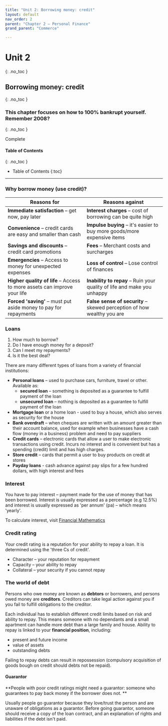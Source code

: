 ```yaml
---
title: "Unit 2: Borrowing money: credit"
layout: default
nav_order: 2
parent: "Chapter 2 – Personal Finance"
grand_parent: "Commerce"

---
```

# Unit 2
{: .no_toc }

## Borrowing money: credit
{: .no_toc }

### This chapter focuses on how to 100% bankrupt yourself. Remember 2008?
{: .no_toc }

<label class="label label-green">Complete</label>

#### Table of Contents
{: .no_toc }

* Table of Contents
{:toc}

***

### Why borrow money (use credit)?

| Reasons for                                                              | Reasons against                                                         |
|--------------------------------------------------------------------------|-------------------------------------------------------------------------|
| **Immediate satisfaction** – get now, pay later                          | **Interest charges** – cost of borrowing can be quite high              |
| **Convenience** – credit cards are easy and smaller than cash            | **Impulse buying** – it's easier to buy more goods/more expensive items |
| **Savings and discounts** – credit card promotions                       | **Fees** – Merchant costs and surcharges                                |
| **Emergencies** – Access to money for unexpected expenses                | **Loss of control** – Lose control of finances                          |
| **Higher quality of life** – Access to more assets can improve your life | **Inability to repay** – Ruin your quality of life and make you unhappy |
| **Forced 'saving'** – must put aside money to pay for repayments         | **False sense of security** – skewed perception of how wealthy you are  |

### Loans

1. How much to borrow?
2. Do I have enough money for a deposit?
3. Can I meet my repayments?
4. Is it the best deal?

There are many different types of loans from a variety of financial institutions:
- **Personal loans** – used to purchase cars, furniture, travel or other. Available as:
    - **secured loan** – something is deposited as a guarantee to fulfill payment of the loan
    - **unsecured loan** – nothing is deposited as a guarantee to fulfill payment of the loan
- **Mortgage loan** or a home loan - used to buy a house, which also serves as security for the house
- **Bank overdraft** – when cheques are written with an amount greater than their account balance, used for example when businesses have a cash flow (money in a business) problem and need to pay suppliers
- **Credit cards** – electronic cards that allow a user to make electronic transactions using credit. Incurs no interest and is convenient but has a spending (credit) limit and has high charges.
- **Store credit** – cards that permit a user to buy products on credit at stores
- **Payday loans** - cash advance against pay slips for a few hundred dollars, with high interest and fees

### Interest

You have to pay interest – payment made for the use of money that has been borrowed. Interest is usually expressed as a percentage (e.g 12.5%) and interest is usually expressed as 'per annum' (pa) – which means 'yearly'.

To calculate interest, visit [Financial Mathematics](../../../maths/y9/y9c1.html)

### Credit rating

Your credit rating is a reputation for your ability to repay a loan. It is determined using the 'three Cs of credit'.

- Character – your reputation for repayment
- Capacity – your ability to repay
- Collateral – your security if you cannot repay

### The world of debt

Persons who owe money are known as **debtors** or borrowers, and persons owed money are **creditors**. Creditors can take legal action against you if you fail to fulfill obligations to the creditor.

Each individual has to establish different credit limits based on risk and ability to repay. This means someone with no dependants and a small apartment can handle more debt than a large family and house. Ability to repay is linked to your **financial position**, including:

- present and future income
- value of assets
- outstanding debts

Failing to repay debts can result in repossession (compulsory acquisition of goods bough on credit should debts not be repaid).

#### Guarantor
**People with poor credit ratings might need a guarantor: someone who guarantees to pay back money if the borrower does not. **

Usually people go guarantor because they love/trust the person and are unaware of obligations as a guarantor. Before going guarantor, someone should receive a copy of the loan contract, and an explanation of rights and liabilities if the debt isn't paid.

### 